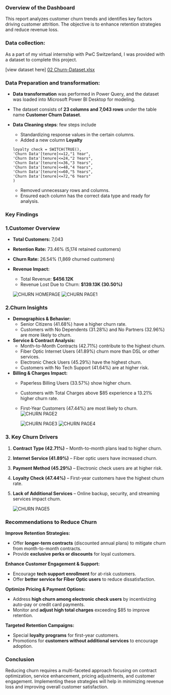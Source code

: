 ### **Overview of the Dashboard**

This report analyzes customer churn trends and identifies key factors driving customer attrition. The objective is to enhance retention strategies and reduce revenue loss.

### **Data collection:**

As a part of my virtual internship with PwC Switzerland, I was provided with a dataset to complete this project.

[view dataset here]
[02 Churn-Dataset.xlsx](https://github.com/user-attachments/files/18709307/02.Churn-Dataset.xlsx)


### **Data  Preparation and transformation:**

- **Data transformation** was performed in Power Query, and the dataset was loaded into Microsoft Power BI Desktop for modeling.
- The dataset consists of **23 columns and 7,043 rows** under the table name **Customer Churn Dataset**.
- **Data Cleaning steps**:
    few steps include
    - Standardizing response values in the certain columns.
    - Added a new column **Loyalty**
    
    ```
    loyalty check = SWITCH(TRUE(),
    'Churn Data'[tenure]<=12,"1 Year",
    'Churn Data'[tenure]<=24,"2 Years",
    'Churn Data'[tenure]<=36,"3 Years",
    'Churn Data'[tenure]<=48,"4 Years",
    'Churn Data'[tenure]<=60,"5 Years",
    'Churn Data'[tenure]<=72,"6 Years"
    )
    ```
    
    - Removed unnecessary rows and columns.
    - Ensured each column has the correct data type and ready for analysis.
### **Key Findings**

### **1.Customer Overview**

- **Total Customers:** 7,043
- **Retention Rate:** 73.46% (5,174 retained customers)
- **Churn Rate:** 26.54% (1,869 churned customers)
- **Revenue Impact:**
    - Total Revenue: **$456.12K**
    - Revenue Lost Due to Churn: **$139.13K (30.50%)**
    
     ![CHURN HOMEPAGE](https://github.com/user-attachments/assets/89b08b27-f765-42bb-9896-cf42815cf0fa)
     ![CHURN PAGE1](https://github.com/user-attachments/assets/32668ea0-903c-4188-8dba-247636810693)


### **2.Churn Insights**

- **Demographics & Behavior:**
    - Senior Citizens (41.68%) have a higher churn rate.
    - Customers with No Dependents (31.28%) and No Partners (32.96%) are more likely to churn.
- **Service & Contract Analysis:**
    - Month-to-Month Contracts (42.71%) contribute to the highest churn.
    - Fiber Optic Internet Users (41.89%) churn more than DSL or other services.
    - Electronic Check Users (45.29%) have the highest churn.
    - Customers with No Tech Support (41.64%) are at higher risk.
- **Billing & Charges Impact:**
    - Paperless Billing Users (33.57%) show higher churn.
    - Customers with Total Charges above $85 experience a 13.21% higher churn rate.
    - First-Year Customers (47.44%) are most likely to churn.
      ![CHURN PAGE2](https://github.com/user-attachments/assets/498bdde6-0113-403e-8c8a-fa5fca204f48)

      ![CHURN PAGE3](https://github.com/user-attachments/assets/53ec039b-0183-404b-8a7b-787d39bb4b94)
      ![CHURN PAGE4](https://github.com/user-attachments/assets/dd306912-4685-47d2-90df-e72f8bfc7fa2)


### **3. Key Churn Drivers**

1. **Contract Type (42.71%)** – Month-to-month plans lead to higher churn.
2. **Internet Service (41.89%)** – Fiber optic users have increased churn.
3. **Payment Method (45.29%)** – Electronic check users are at higher risk.
4. **Loyalty Check (47.44%)** – First-year customers have the highest churn rate.
5. **Lack of Additional Services** – Online backup, security, and streaming services impact churn.

    ![CHURN PAGE5](https://github.com/user-attachments/assets/0edb4a70-9eb4-4607-8c37-52a107682b18)

### **Recommendations to Reduce Churn**

 **Improve Retention Strategies:**

- Offer **longer-term contracts** (discounted annual plans) to mitigate churn from month-to-month contracts.
- Provide **exclusive perks or discounts** for loyal customers.

 **Enhance Customer Engagement & Support:**

- Encourage **tech support enrollment** for at-risk customers.
- Offer **better service for Fiber Optic users** to reduce dissatisfaction.

 **Optimize Pricing & Payment Options:**

- Address **high churn among electronic check users** by incentivizing auto-pay or credit card payments.
- Monitor and **adjust high total charges** exceeding $85 to improve retention.

 **Targeted Retention Campaigns:**

- Special **loyalty programs** for first-year customers.
- Promotions for **customers without additional services** to encourage adoption.

### **Conclusion**

Reducing churn requires a multi-faceted approach focusing on contract optimization, service enhancement, pricing adjustments, and customer engagement. Implementing these strategies will help in minimizing revenue loss and improving overall customer satisfaction.
